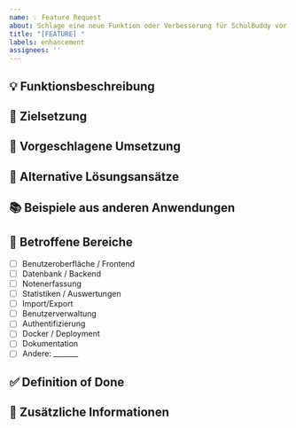 ```yaml
---
name: 💡 Feature Request
about: Schlage eine neue Funktion oder Verbesserung für SchulBuddy vor
title: "[FEATURE] "
labels: enhancement
assignees: ''
---
```


## 💡 Funktionsbeschreibung
<!-- Beschreibe die gewünschte Funktion oder Verbesserung -->

## 🎯 Zielsetzung
<!-- Welches Problem soll die Funktion lösen? -->

## 📝 Vorgeschlagene Umsetzung
<!-- Hast du konkrete Ideen zur Umsetzung? (optional) -->

## 🔄 Alternative Lösungsansätze
<!-- Gibt es Alternativen zur vorgeschlagenen Funktion? (optional) -->

## 📚 Beispiele aus anderen Anwendungen
<!-- Kennst du ähnliche Funktionen aus anderen Anwendungen? (optional) -->

## 📱 Betroffene Bereiche
<!-- Welche Teile der Anwendung wären betroffen? -->
- [ ] Benutzeroberfläche / Frontend
- [ ] Datenbank / Backend
- [ ] Notenerfassung
- [ ] Statistiken / Auswertungen
- [ ] Import/Export
- [ ] Benutzerverwaltung
- [ ] Authentifizierung
- [ ] Docker / Deployment
- [ ] Dokumentation
- [ ] Andere: _______

## ✅ Definition of Done
<!-- Wann ist diese Feature-Anfrage als abgeschlossen zu betrachten? -->

## 📝 Zusätzliche Informationen
<!-- Weitere relevante Informationen oder Kontext -->

<!-- Falls du einen Design-Vorschlag oder Mockup hast, füge ihn hier ein -->
